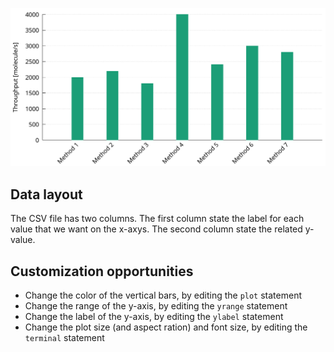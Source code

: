 ![histogram](pic/screenshot.png)

## Data layout

The CSV file has two columns.
The first column state the label for each value that we want on the x-axys.
The second column state the related y-value.

## Customization opportunities

* Change the color of the vertical bars, by editing the `plot` statement
* Change the range of the y-axis, by editing the `yrange` statement
* Change the label of the y-axis, by editing the `ylabel` statement
* Change the plot size (and aspect ration) and font size, by editing the `terminal` statement
